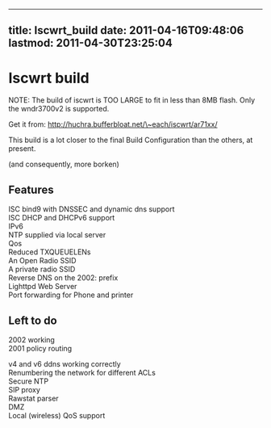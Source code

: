 
---
title: Iscwrt_build
date: 2011-04-16T09:48:06
lastmod: 2011-04-30T23:25:04
---
Iscwrt build
============

NOTE: The build of iscwrt is TOO LARGE to fit in less than 8MB flash.
Only the wndr3700v2 is supported.

Get it from: http://huchra.bufferbloat.net/\~each/iscwrt/ar71xx/

This build is a lot closer to the final <link>Build Configuration</link>
than the others, at present.

(and consequently, more borken)

Features
--------

ISC bind9 with DNSSEC and dynamic dns support\
ISC DHCP and DHCPv6 support\
IPv6\
NTP supplied via local server\
Qos\
Reduced TXQUEUELENs\
An Open Radio SSID\
A private radio SSID\
Reverse DNS on the 2002: prefix\
Lighttpd Web Server\
Port forwarding for Phone and printer

Left to do
----------

2002 working\
2001 policy routing

v4 and v6 ddns working correctly\
Renumbering the network for different ACLs\
Secure NTP\
SIP proxy\
Rawstat parser\
DMZ\
Local (wireless) QoS support
